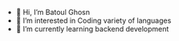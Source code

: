 - 👋 Hi, I’m Batoul Ghosn
- 👀 I’m interested in Coding variety of languages
- 🌱 I’m currently learning backend development 

<!---
batoulll-ghosn/batoulll-ghosn is a ✨ special ✨ repository because its `README.md` (this file) appears on your GitHub profile.
You can click the Preview link to take a look at your changes.
--->
